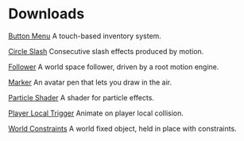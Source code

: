 # Downloads

[Button Menu](https://github.com/VRLabs/VRChat/releases/download/1/buttonMenu.unitypackage) A touch-based inventory system.

[Circle Slash](https://github.com/VRLabs/VRChat/releases/download/1/circleSlash.unitypackage) Consecutive slash effects produced by motion.

[Follower](https://github.com/VRLabs/VRChat/releases/download/1/Follower.unitypackage) A world space follower, driven by a root motion engine.

[Marker](https://github.com/VRLabs/VRChat/releases/download/1/Marker.unitypackage) An avatar pen that lets you draw in the air.

[Particle Shader](https://github.com/VRLabs/VRChat/releases/download/1/particleShader.unitypackage) A shader for particle effects.

[Player Local Trigger](https://github.com/VRLabs/VRChat/releases/download/1/playerLocalTrigger.unitypackage) Animate on player local collision.

[World Constraints](https://github.com/VRLabs/VRChat/releases/download/1/worldConstraints.unitypackage) A world fixed object, held in place with constraints.

